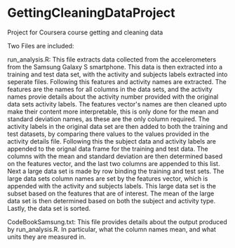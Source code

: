 GettingCleaningDataProject
==========================

Project for Coursera course getting and cleaning data

Two Files are included:

run_analysis.R: This file extracts data collected from the accelerometers from the Samsung Galaxy S smartphone. 
		This data is then extracted into a training and test data set, with the activity and subjects labels extracted into seperate files.
		Following this features and activity names are extracted.
		The features are the names for all columns in the data sets, and the activity names provie details about the activity number provided with the original data sets activity labels.
		The features vector's names are then cleaned upto make their content more interpretable, this is only done for the mean and standard deviation names, as these are the only column required.
		The activity labels in the original data set are then added to both the training and test datasets, by comparing there values to the values provided in the activity details file.
		Following this the subject data and activity labels are appended to the orignal data frame for the training and test data.
		The columns with the mean and standard deviation are then determined based on the features vector, and the last two columns are appended to this list.
		Next a large data set is made by row binding the training and test sets.
		The large data sets column names are set by the features vector, which is appended with the activity and subjects labels.
		This large data set is the subset based on the features that are of interest.
		The mean of the large data set is then determined based on both the subject and activity type.
		Lastly, the data set is sorted.

CodeBookSamsung.txt: 	This file provides details about the output produced by run_analysis.R.
			In particular, what the column names mean, and what units they are measured in.
		
		
